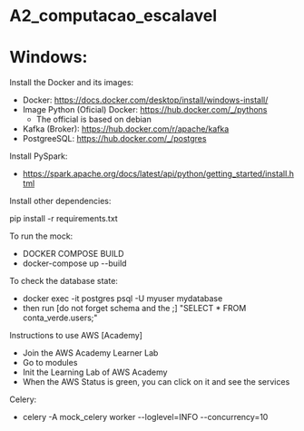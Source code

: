 # A2_computacao_escalavel

# Windows:

Install the Docker and its images:

- Docker: https://docs.docker.com/desktop/install/windows-install/
- Image Python (Oficial) Docker: https://hub.docker.com/_/pythons
  - The official is based on debian
- Kafka (Broker): https://hub.docker.com/r/apache/kafka
- PostgreeSQL: https://hub.docker.com/_/postgres

Install PySpark:

- https://spark.apache.org/docs/latest/api/python/getting_started/install.html

Install other dependencies:

pip install -r requirements.txt

To run the mock:

- DOCKER COMPOSE BUILD
- docker-compose up --build

To check the database state:

- docker exec -it postgres psql -U myuser mydatabase
- then run [do not forget schema and the ;] "SELECT * FROM conta_verde.users;"

Instructions to use AWS [Academy]

- Join the AWS Academy Learner Lab
- Go to modules
- Init the Learning Lab of AWS Academy
- When the AWS Status is green, you can click on it and see the services

Celery:

- celery -A mock_celery worker --loglevel=INFO --concurrency=10
